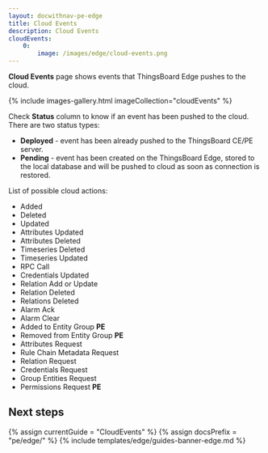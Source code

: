 ```yaml
---
layout: docwithnav-pe-edge
title: Cloud Events
description: Cloud Events
cloudEvents:
    0:
        image: /images/edge/cloud-events.png
---
```


**Cloud Events** page shows events that ThingsBoard Edge pushes to the cloud.

{% include images-gallery.html imageCollection="cloudEvents" %}

Check **Status** column to know if an event has been pushed to the cloud.
There are two status types:
* **Deployed** - event has been already pushed to the ThingsBoard CE/PE server.
* **Pending** - event has been created on the ThingsBoard Edge, stored to the local database and will be pushed to cloud as soon as connection is restored.

List of possible cloud actions:
* Added
* Deleted
* Updated
* Attributes Updated
* Attributes Deleted
* Timeseries Deleted
* Timeseries Updated
* RPC Call
* Credentials Updated
* Relation Add or Update
* Relation Deleted
* Relations Deleted
* Alarm Ack
* Alarm Clear
* Added to Entity Group **PE**
* Removed from Entity Group **PE**
* Attributes Request
* Rule Chain Metadata Request
* Relation Request
* Credentials Request
* Group Entities Request
* Permissions Request **PE**

## Next steps

{% assign currentGuide = "CloudEvents" %}
{% assign docsPrefix = "pe/edge/" %}
{% include templates/edge/guides-banner-edge.md %}

